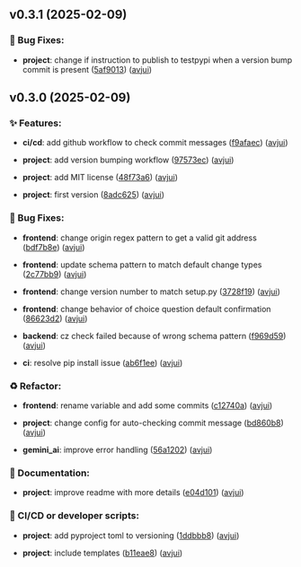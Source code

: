 ## v0.3.1 (2025-02-09)

### :bug: Bug Fixes:

- **project**: change if instruction to publish to testpypi when a version bump commit is present ([5af9013](https://github.com/avjui/cz_gemini/commit/5af901354efacd629e4726f8df69cbc5b2be89ed)) ([avjui](https://github.com/avjui))
 

## v0.3.0 (2025-02-09)

### :sparkles: Features:

- **ci/cd**: add github workflow to check commit messages ([f9afaec](https://github.com/avjui/cz_gemini/commit/f9afaec2469b5d6141f0fb424eb9957be0c07fea)) ([avjui](https://github.com/avjui))
 
- **project**: add version bumping workflow ([97573ec](https://github.com/avjui/cz_gemini/commit/97573ec0778f654a1ea2147c61e2d0c63891c035)) ([avjui](https://github.com/avjui))
 
- **project**: add MIT license ([48f73a6](https://github.com/avjui/cz_gemini/commit/48f73a6db295a56c6991b97a422a10c1cfc20dbc)) ([avjui](https://github.com/avjui))
 
- **project**: first version ([8adc625](https://github.com/avjui/cz_gemini/commit/8adc625f0da7ed1eb9201af5c4671ec97e9326e8)) ([avjui](https://github.com/avjui))
 

### :bug: Bug Fixes:

- **frontend**: change origin regex pattern to get a valid git address ([bdf7b8e](https://github.com/avjui/cz_gemini/commit/bdf7b8ee7f0631722f34d8171abde0f2cc56254e)) ([avjui](https://github.com/avjui))
 
- **frontend**: update schema pattern to match default change types ([2c77bb9](https://github.com/avjui/cz_gemini/commit/2c77bb9bacc85584985adaf3bde43c84ce6016e2)) ([avjui](https://github.com/avjui))
 
- **frontend**: change version number to match setup.py ([3728f19](https://github.com/avjui/cz_gemini/commit/3728f19fcba3f67ccb240f0fd45556cbe5ae379d)) ([avjui](https://github.com/avjui))
 
- **frontend**: change behavior of choice question default confirmation ([86623d2](https://github.com/avjui/cz_gemini/commit/86623d2390487ad236a567dce8acdef252368ff1)) ([avjui](https://github.com/avjui))
 
- **backend**: cz check failed because of wrong schema pattern ([f969d59](https://github.com/avjui/cz_gemini/commit/f969d5992763a3485bcc72af6c0431246474a629)) ([avjui](https://github.com/avjui))
 
- **ci**: resolve pip install issue ([ab6f1ee](https://github.com/avjui/cz_gemini/commit/ab6f1eeec69449f7bd19007852962ee4c7ba8775)) ([avjui](https://github.com/avjui))
 

### :recycle: Refactor:

- **frontend**: rename variable and add some commits ([c12740a](https://github.com/avjui/cz_gemini/commit/c12740af4fb882f5ee66c4dc9ff0c37b537b0e2b)) ([avjui](https://github.com/avjui))
 
- **project**: change config for auto-checking commit message ([bd860b8](https://github.com/avjui/cz_gemini/commit/bd860b84aa7cc1bb2b6e4c27dec64bcfb4699e78)) ([avjui](https://github.com/avjui))
 
- **gemini_ai**: improve error handling ([56a1202](https://github.com/avjui/cz_gemini/commit/56a12020f042df65d035545a2bdb56c0d5ecef31)) ([avjui](https://github.com/avjui))
 

### :memo: Documentation:

- **project**: improve readme with more details ([e04d101](https://github.com/avjui/cz_gemini/commit/e04d101226d482378731f43847aa1c8f82b0faec)) ([avjui](https://github.com/avjui))
 

### :construction_worker: CI/CD or developer scripts:

- **project**: add pyproject toml to versioning ([1ddbbb8](https://github.com/avjui/cz_gemini/commit/1ddbbb83f58cd74b988fa8092cbc5f8e44efd4a9)) ([avjui](https://github.com/avjui))
 
- **project**: include templates ([b11eae8](https://github.com/avjui/cz_gemini/commit/b11eae83bfc3735ba72f7f0ce4d110577d554b7c)) ([avjui](https://github.com/avjui))
 
